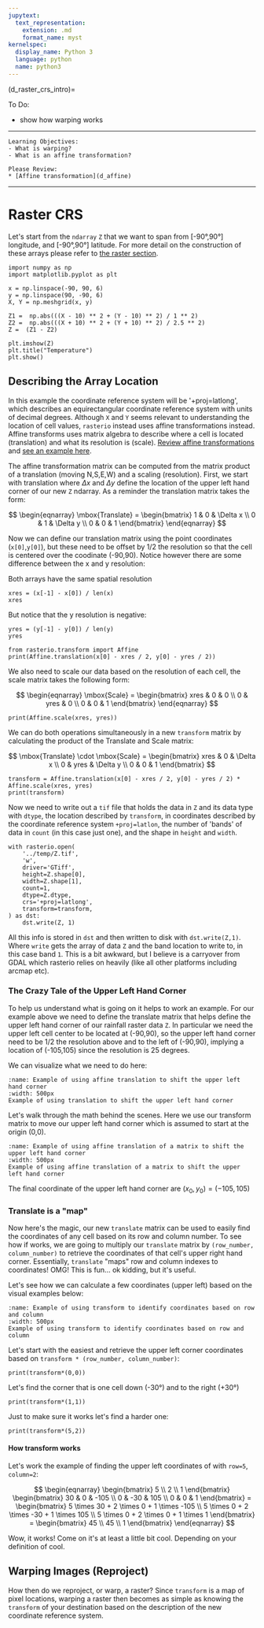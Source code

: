 ```yaml
---
jupytext:
  text_representation:
    extension: .md
    format_name: myst
kernelspec:
  display_name: Python 3
  language: python
  name: python3
---
```


(d_raster_crs_intro)=


To Do:
- show how warping works

----------------

```{admonition} Learning Objectives
Learning Objectives:
- What is warping?
- What is an affine transformation?
```
```{admonition} Review
Please Review:
* [Affine transformation](d_affine)
```
----------------




# Raster CRS 
 
Let's start from the `ndarray` `Z` that we want to span from [-90&deg;,90&deg;] longitude, and [-90&deg;,90&deg;] latitude. For more detail on the construction of these arrays please refer to [the raster section](c_rasters).

 ```{code-cell} ipython3
import numpy as np
import matplotlib.pyplot as plt

x = np.linspace(-90, 90, 6)
y = np.linspace(90, -90, 6)
X, Y = np.meshgrid(x, y)

Z1 =  np.abs(((X - 10) ** 2 + (Y - 10) ** 2) / 1 ** 2)
Z2 =  np.abs(((X + 10) ** 2 + (Y + 10) ** 2) / 2.5 ** 2)
Z =  (Z1 - Z2)

plt.imshow(Z)
plt.title("Temperature")
plt.show()
```

## Describing the Array Location
In this example the coordinate reference system will be '+proj=latlong', which describes an equirectangular coordinate reference system with units of decimal degrees. Although `X` and `Y` seems relevant to understanding the location of cell values, `rasterio` instead uses affine transformations instead. Affine transforms uses matrix algebra to describe where a cell is located (translation) and what its resolution is (scale). [Review affine transformations](d_affine_trans_scale) and [see an example here](d_affine_trans).

The affine transformation matrix can be computed from the matrix product of a translation (moving N,S,E,W) and a scaling (resolution). First, we start with translation where $\Delta x$ and $\Delta y$ define the location of the upper left hand corner of our new `Z` ndarray. As a reminder the translation matrix takes the form:

$$
   \begin{eqnarray}
     \mbox{Translate} =  \begin{bmatrix} 1 & 0 & \Delta x \\  0 & 1 & \Delta y \\ 0 & 0 & 1 \end{bmatrix}  
   \end{eqnarray}
$$

Now we can define our translation matrix using the point coordinates (`x[0]`,`y[0]`), but these need to be offset by 1/2 the resolution so that the cell is centered over the coodinate (-90,90). Notice however there are some difference between the x and y resolution:

Both arrays have the same spatial resolution
```{code-cell} ipython3
xres = (x[-1] - x[0]) / len(x)
xres
```
But notice that the y resolution is negative:
```{code-cell} ipython3
yres = (y[-1] - y[0]) / len(y)
yres
```

```{code-cell} ipython3
from rasterio.transform import Affine
print(Affine.translation(x[0] - xres / 2, y[0] - yres / 2))
```

We also need to scale our data based on the resolution of each cell, the scale matrix takes the following form:

$$
   \begin{eqnarray}
   \mbox{Scale} = \begin{bmatrix} xres & 0 & 0 \\ 0 & yres & 0 \\ 0 & 0 & 1 \end{bmatrix} 
   \end{eqnarray}
$$


```{code-cell} ipython3
print(Affine.scale(xres, yres))
```

We can do both operations simultaneously in a new `transform` matrix by calculating the product of the Translate and Scale matrix: 

$$
    \mbox{Translate} \cdot \mbox{Scale} =  \begin{bmatrix} xres & 0 & \Delta x \\ 0 & yres & \Delta y \\ 0 & 0 & 1 \end{bmatrix} 
$$

```{code-cell} ipython3
transform = Affine.translation(x[0] - xres / 2, y[0] - yres / 2) * Affine.scale(xres, yres)
print(transform)
```
Now we need to write out a `tif` file that holds the data in `Z` and its data type with `dtype`, the location described by `transform`, in coordinates described by the coordinate reference system `+proj=latlon`, the number of 'bands' of data in `count` (in this case just one), and the shape in `height` and `width`. 

```{code-cell} ipython3
with rasterio.open(
    '../temp/Z.tif',
    'w',
    driver='GTiff',
    height=Z.shape[0],
    width=Z.shape[1],
    count=1,
    dtype=Z.dtype,
    crs='+proj=latlong',
    transform=transform,
) as dst:
    dst.write(Z, 1)
```
All this info is stored in `dst` and then written to disk with `dst.write(Z,1)`. Where `write` gets the array of data `Z` and the band location to write to, in this case band `1`. This is a bit awkward, but I believe is a carryover from GDAL which rasterio relies on heavily (like all other platforms including arcmap etc). 




### The Crazy Tale of the Upper Left Hand Corner
To help us understand what is going on it helps to work an example. For our example above we need to define the translate matrix that helps define the upper left hand corner of our rainfall raster data `Z`. In particular we need the upper left cell center to be located at (-90,90), so the upper left hand corner need to be 1/2 the resolution above and to the left of (-90,90), implying a location of (-105,105) since the resolution is 25 degrees.

We can visualize what we need to do here: 

```{figure} ../_static/c_data_types/c_raster_upperleft_drawing.png
:name: Example of using affine translation to shift the upper left hand corner
:width: 500px
Example of using translation to shift the upper left hand corner
```

Let's walk through the math behind the scenes. Here we use our transform matrix to move our upper left hand corner which is assumed to start at the origin (0,0).

```{figure} ../_static/c_data_types/c_raster_upperleft_transform.png
:name: Example of using affine translation of a matrix to shift the upper left hand corner
:width: 500px
Example of using affine translation of a matrix to shift the upper left hand corner
```
The final coordinate of the upper left hand corner are $(x_0,y_0) = (-105,105)$


### Translate is a "map"
Now here's the magic, our new `translate` matrix can be used to easily find the coordinates of any cell based on its row and column number. To see how if works, we are going to multiply our `translate` matrix by `(row_number, column_number)` to retrieve the coordinates of that cell's upper right hand corner. Essentially, `translate` "maps" row and column indexes to coordinates! OMG! This is fun... ok kidding, but it's useful. 

 
Let's see how we can calculate a few coordinates (upper left) based on the visual examples below:

```{figure} ../_static/c_data_types/c_raster_raster.png
:name: Example of using transform to identify coordinates based on row and column
:width: 500px
Example of using transform to identify coordinates based on row and column
```
Let's start with the easiest and retrieve the upper left corner coordinates based on `transform * (row_number, column_number)`:
```{code-cell} ipython3
print(transform*(0,0))
```
Let's find the corner that is one cell down (-30&deg;) and to the right (+30&deg;)
```{code-cell} ipython3
print(transform*(1,1))
```
Just to make sure it works let's find a harder one:
```{code-cell} ipython3
print(transform*(5,2))
```

#### How transform works
Let's work the example of finding the upper left coordinates of with `row=5`, `column=2`:

$$
   \begin{eqnarray}
      \begin{bmatrix} 5 \\ 2 \\ 1 \end{bmatrix}   
      \begin{bmatrix} 
          30 & 0 & -105 \\  
          0 & -30 & 105 \\ 
          0 & 0 & 1 
      \end{bmatrix}  =
      \begin{bmatrix} 
          5 \times 30 + 2 \times 0 + 1 \times -105  \\  
          5 \times 0 + 2 \times -30 + 1 \times 105 \\ 
          5 \times 0 + 2 \times 0 + 1 \times 1  
      \end{bmatrix} = 
      \begin{bmatrix} 45  \\  45 \\ 1  \end{bmatrix}
   \end{eqnarray}
$$

Wow, it works! Come on it's at least a little bit cool. Depending on your definition of cool.

## Warping Images (Reproject)
How then do we reproject, or warp, a raster? Since `transform` is a map of pixel locations, warping a raster then becomes as simple as knowing the `transform` of your destination based on the description of the new coordinate reference system. 
